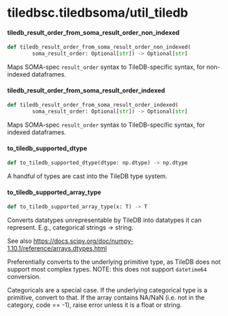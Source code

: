 <a id="tiledbsc.tiledbsoma/util_tiledb"></a>

# tiledbsc.tiledbsoma/util\_tiledb

<a id="tiledbsc.tiledbsoma/util_tiledb.tiledb_result_order_from_soma_result_order_non_indexed"></a>

#### tiledb\_result\_order\_from\_soma\_result\_order\_non\_indexed

```python
def tiledb_result_order_from_soma_result_order_non_indexed(
        soma_result_order: Optional[str]) -> Optional[str]
```

Maps SOMA-spec `result_order` syntax to TileDB-specific syntax, for non-indexed dataframes.

<a id="tiledbsc.tiledbsoma/util_tiledb.tiledb_result_order_from_soma_result_order_indexed"></a>

#### tiledb\_result\_order\_from\_soma\_result\_order\_indexed

```python
def tiledb_result_order_from_soma_result_order_indexed(
        soma_result_order: Optional[str]) -> Optional[str]
```

Maps SOMA-spec `result_order` syntax to TileDB-specific syntax, for indexed dataframes.

<a id="tiledbsc.tiledbsoma/util_tiledb.to_tiledb_supported_dtype"></a>

#### to\_tiledb\_supported\_dtype

```python
def to_tiledb_supported_dtype(dtype: np.dtype) -> np.dtype
```

A handful of types are cast into the TileDB type system.

<a id="tiledbsc.tiledbsoma/util_tiledb.to_tiledb_supported_array_type"></a>

#### to\_tiledb\_supported\_array\_type

```python
def to_tiledb_supported_array_type(x: T) -> T
```

Converts datatypes unrepresentable by TileDB into datatypes it can represent.
E.g., categorical strings -> string.

See also https://docs.scipy.org/doc/numpy-1.10.1/reference/arrays.dtypes.html

Preferentially converts to the underlying primitive type, as TileDB does not
support most complex types. NOTE: this does not support `datetime64` conversion.

Categoricals are a special case. If the underlying categorical type is a
primitive, convert to that. If the array contains NA/NaN (i.e. not in the
category, code == -1), raise error unless it is a float or string.

